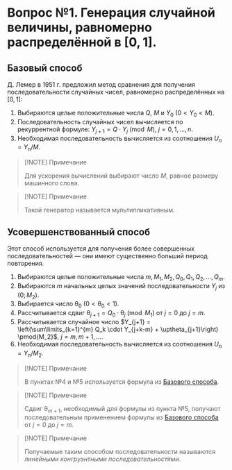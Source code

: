 # Вопрос №1. Генерация случайной величины, равномерно распределённой в $\left[0, 1\right]$.

## Базовый способ

Д. Лемер в 1951 г. предложил метод сравнения для получения последовательности
случайных чисел, равномерно распределённых на $\left[0, 1\right]$:

1. Выбираются целые положительные числа $Q$, $M$ и $Y_0$ ($0 < Y_0 < M$).
2. Последовательность случайных чисел вычисляется по рекуррентной формуле:
   $Y_{j+1} = Q \cdot Y_j \pmod M$, $j = 0, 1, \ldots, n$.
3. Необходимая последовательность вычисляется из соотношения $U_n = Y_n / M$.

> [!NOTE] Примечание
>
> Для ускорения вычислений выбирают число $M$, равное размеру машинного слова.

> [!NOTE] Примечание
>
> Такой генератор называется мультипликативным.

## Усовершенствованный способ

Этот способ используется для получения более совершенных последовательностей —
они имеют существенно больший период повторения.

1. Выбираются целые положительные числа
   $m, M_1, M_2, Q_0, Q_1, Q_2, \ldots, Q_m$.
2. Выбираются $m$ начальных целых значений последовательности $Y_j$ из
   $\left(0; M_2\right)$.
3. Выбирается число $\uptheta_0$ ($0 < \uptheta_0 < 1$).
4. Рассчитывается сдвиг $\uptheta_{j+1} = Q_0 \cdot \uptheta_j \pmod{M_1}$ от
   $j = 0$ до $j = m$.
5. Рассчитывается случайное число
   $Y_{j+1} = \left(\sum\limits_{k=1}^{m} Q_k \cdot Y_{j+k-m} + \uptheta_{j+1}\right) \pmod{M_2}$,
   $j = m, m+1, \ldots$.
6. Необходимая последовательность вычисляется из соотношения $U_n = Y_n / M_2$.

> [!NOTE] Примечание
>
> В пунктах №4 и №5 используется формула из [Базового способа](#базовый-способ).

> [!NOTE] Примечание
>
> Сдвиг $\uptheta_{m+1}$, необходимый для формулы из пункта №5, получают
> последовательным применением формулы из [Базового способа](#базовый-способ) от
> $j = 0$ до $j = m$.

> [!NOTE] Примечание
>
> Получаемые таким способом последовательности называются _линейными
> конгруэнтными последовательностями_.

